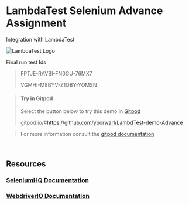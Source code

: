 # LambdaTest Selenium Advance Assignment
Integration with LambdaTest

![LambdaTest Logo](https://www.lambdatest.com/images/logo.svg)

Final run test Ids
>FPTJE-RAVBI-FN0GU-76MX7
>
>VGMHI-M8BYV-Z1QBY-YOMSN

>   #### Try in Gitpod
>   Select the button below to try this demo in [Gitpod](https://www.gitpod.io/)
>
>  gitpod.io/#https://github.com/yporwal1/LambdTest-demo-Advance
>

  
>   For more information consult the [gitpod documentation](https://www.gitpod.io/docs/47_environment_variables/)

<br />

## Resources
### [SeleniumHQ Documentation](http://www.seleniumhq.org/docs/)
### [WebdriverIO Documentation](https://webdriver.io/docs/gettingstarted.html)